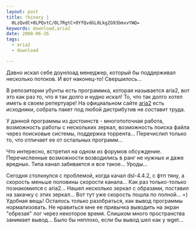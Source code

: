 ```yaml
--- 
layout: post
title: !binary |
  0LzQvdC+0LPQvtC/0L7RgtC+0YfQvdGL0LkgZG93bmxvYWQ=
keywords: download,aria2
date: 2008-06-26
tags:
  - aria2
  - download

---
```

Давно искал себе доунлоад менеджер, который бы поддерживал несколько потоков. И вот наконец-то! Свершилось...

В репозитории убунты есть программка, которая называется aria2, вот это как раз то, что я так долго и нудно искал! То, что так долго хотел иметь в своем репертуаре!
На официальном сайте <a href="http://aria2.sourceforge.net/" rel="nofollow">aria2</a> есть исходники, собрать пакет под любой дистрибутив не составит труда.

У данной программы из достоинств - многопоточная работа, возможность работы с нескольких зеркал, возможность поиска файла через поисковые системы, поддержка торрента... Перечислил только то, что отличает ее от остальных программ...

Что интересно, встретил на одном из форумов обсуждение. Перечисленные возможности возводились в ранг не нужных и даже вредных. Типа канал забивается и все такое... Уроды...

Сегодня столкнулся с проблемой, когда качал dsl-4.4.2, с фтп тяну, а скорость меньше половины скорости канала... Как раз только-только познакомился с aria2... Нашел несколько зеркал с образами, поставил на закачку с этих зеркал... Вот тут уже скорость пошла по полной... =)
Удобная вещь! Осталось только разобраться, как вывод программы нормализовать. Не нравиться мне ее привычка выводить на экран "обрезая" лог через некоторое время. Слишком много пространства занимает вывод... Было бы неплохо, если бы вывод шел как у wget...
